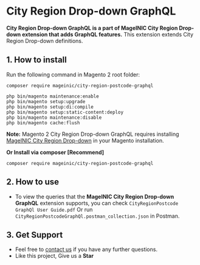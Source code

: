# City Region Drop-down GraphQL

**City Region Drop-down GraphQL is a part of MageINIC City Region Drop-down extension that adds GraphQL features.** This extension extends City Region Drop-down definitions.

## 1. How to install

Run the following command in Magento 2 root folder:

```
composer require mageinic/city-region-postcode-graphql

php bin/magento maintenance:enable
php bin/magento setup:upgrade
php bin/magento setup:di:compile
php bin/magento setup:static-content:deploy
php bin/magento maintenance:disable
php bin/magento cache:flush
```

**Note:**
Magento 2 City Region Drop-down GraphQL requires installing [MageINIC City Region Drop-down](https://github.com/mageinic/City-Region-Drop-Down-GraphQl) in your Magento installation.

**Or Install via composer [Recommend]**
```
composer require mageinic/city-region-postcode-graphql
```

## 2. How to use

- To view the queries that the **MageINIC City Region Drop-down GraphQL** extension supports, you can check `CityRegionPostcode GraphQl User Guide.pdf` Or run `CityRegionPostcodeGraphQl.postman_collection.json` in Postman.

## 3. Get Support

- Feel free to [contact us](https://www.mageinic.com/contact.html) if you have any further questions.
- Like this project, Give us a **Star**
